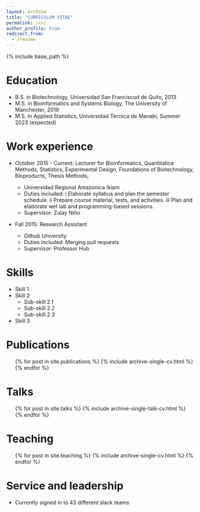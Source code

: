 ```yaml
---
layout: archive
title: "CURRICULUM VITAE"
permalink: /cv/
author_profile: true
redirect_from:
  - /resume
---
```


{% include base_path %}

Education
======
* B.S. in Biotechnology, Universidad San Franciscod de Quito, 2013
* M.S. in Bioinformatics and Systems Biology, The University of Manchester, 2019
* M.S. in Applied Statistics, Universidad Técnica de Manabí, Summer 2023 (expected)

Work experience
======
* October 2015 - Current: Lecturer for Bioinformatics, Quantitatice Methods, Statistics, Experimental Design, Foundations of Biotechnology, Bioproducts, Thesis Methods, 
  * Universidad Regional Amazonica Ikiam
  * Duties included: 
    i Elaborate syllabus and plan the semester schedule.
    ii Prepare course material, tests, and activities.
    iii Plan and elaborate wet lab and programming-based sessions. 
  * Supervisor: Zulay Niño

* Fall 2015: Research Assistant
  * Github University
  * Duties included: Merging pull requests
  * Supervisor: Professor Hub
  
Skills
======
* Skill 1
* Skill 2
  * Sub-skill 2.1
  * Sub-skill 2.2
  * Sub-skill 2.3
* Skill 3

Publications
======
  <ul>{% for post in site.publications %}
    {% include archive-single-cv.html %}
  {% endfor %}</ul>
  
Talks
======
  <ul>{% for post in site.talks %}
    {% include archive-single-talk-cv.html %}
  {% endfor %}</ul>
  
Teaching
======
  <ul>{% for post in site.teaching %}
    {% include archive-single-cv.html %}
  {% endfor %}</ul>
  
Service and leadership
======
* Currently signed in to 43 different slack teams
